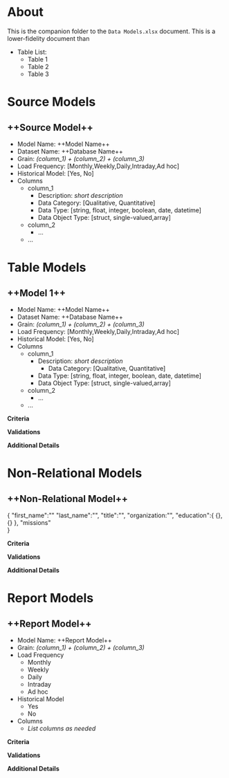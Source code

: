 # About

This is the companion folder to the `Data Models.xlsx` document. This is a lower-fidelity document than 


- Table List:
   - Table 1
   - Table 2
   - Table 3

# Source Models

## ++Source Model++

- Model Name: ++Model Name++
- Dataset Name: ++Database Name++
- Grain: *(column_1) + (column_2) + (column_3)*
- Load Frequency: [Monthly,Weekly,Daily,Intraday,Ad hoc]
- Historical Model: [Yes, No]
- Columns
  - column_1
    - Description: *short description*
    - Data Category: [Qualitative, Quantitative]
    - Data Type: [string, float, integer, boolean, date, datetime]
    - Data Object Type: [struct, single-valued,array]
  - column_2
    - ...
  - ...

# Table Models

## ++Model 1++

- Model Name: ++Model Name++
- Dataset Name: ++Database Name++
- Grain: *(column_1) + (column_2) + (column_3)*
- Load Frequency: [Monthly,Weekly,Daily,Intraday,Ad hoc]
- Historical Model: [Yes, No]
- Columns
  - column_1
    - Description: *short description*
		- Data Category: [Qualitative, Quantitative]
    - Data Type: [string, float, integer, boolean, date, datetime]
    - Data Object Type: [struct, single-valued,array]
  - column_2
    - ...
  - ...

__Criteria__

__Validations__

__Additional Details__

# Non-Relational Models

## ++Non-Relational Model++

{
	"first_name":""
	"last_name":"",
	"title":"",
	"organization:"",
	"education":{
			{},
			{}
		},
	"missions"	
}

__Criteria__

__Validations__

__Additional Details__

# Report Models

## ++Report Model++

- Model Name: ++Report Model++
- Grain: *(column_1) + (column_2) + (column_3)*
- Load Frequency
  - Monthly
  - Weekly
  - Daily
  - Intraday
  - Ad hoc
- Historical Model
  - Yes
  - No
- Columns
  - *List columns as needed*

__Criteria__

__Validations__

__Additional Details__